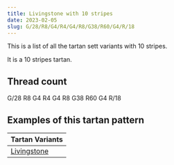 ```yaml
---
title: Livingstone with 10 stripes
date: 2023-02-05
slug: G/28/R8/G4/R4/G4/R8/G38/R60/G4/R/18
---
```

This is a list of all the tartan sett variants with 10 stripes.

It is a 10 stripes tartan.


## Thread count
G/28 R8 G4 R4 G4 R8 G38 R60 G4 R/18

## Examples of this tartan pattern

| Tartan Variants |
|---------------|
| [Livingstone](/variants/g/28/r8/g4/r4/g4/r8/g38/r60/g4/r/18-g008000-rc00000)||
